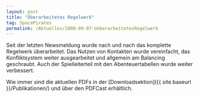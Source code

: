 ```yaml
---
layout: post
title: "Überarbeitetes Regelwerk"
tag: SpacePirates
permalink: /Aktuelles/2008-09-07-UeberarbeitetesRegelwerk
---
```


Seit der letzten Newsmeldung wurde nach und nach das komplette Regelwerk überarbeitet. Das Nutzen von Kontakten wurde vereinfacht, das Konfliktsystem weiter ausgearbeitet und allgemein am Balancing geschraubt. Auch der Spielleiterteil mit den Abenteuertabellen wurde weiter verbessert.

Wie immer sind die aktuellen PDFs in der [Downloadsektion]({{ site.baseurl }}/Publikationen/) und über den PDFCast erhältlich.
